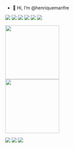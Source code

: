 - 👋 Hi, I’m @henriquemanfre

<img src="https://img.shields.io/badge/HTML5-E34F26?style=for-the-badge&logo=html5&logoColor=white"> <img src="https://img.shields.io/badge/CSS3-1572B6?style=for-the-badge&logo=css3&logoColor=white"> <img src="https://img.shields.io/badge/JavaScript-F7DF1E?style=for-the-badge&logo=javascript&logoColor=black"> <img src="https://img.shields.io/badge/C%23-239120?style=for-the-badge&logo=c-sharp&logoColor=white"> <img src="https://img.shields.io/badge/Java-ED8B00?style=for-the-badge&logo=java&logoColor=white"> <img src="https://img.shields.io/badge/PHP-777BB4?style=for-the-badge&logo=php&logoColor=white">
<!---
https://hendrasob.github.io/badges/
--->



<!---
henriquemanfre/henriquemanfre is a ✨ special ✨ repository because its `README.md` (this file) appears on your GitHub profile.
You can click the Preview link to take a look at your changes.
--->
<div> 
  <div>
  <a href="https://github.com/henriquemanfre">
  <img height="170em" src="https://github-readme-stats.vercel.app/api?username=henriquemanfre&show_icons=true&theme=dracula&include_all_commits=true&count_private=true"/>
  <br/>
  <img height="170em" src="https://github-readme-stats.vercel.app/api/top-langs/?username=henriquemanfre&layout=compact&langs_count=7&theme=dracula"/>
</div>

  <a href="https://instagram.com/henrique_manfre" target="_blank"><img src="https://img.shields.io/badge/-Instagram-%23E4405F?style=for-the-badge&logo=instagram&logoColor=white" target="_blank"></a>
<a href = "mailto:henriquemanfre25@gmail.com"><img src="https://img.shields.io/badge/Gmail-D14836?style=for-the-badge&logo=gmail&logoColor=white" target="_blank"></a>
 <a href="https://www.linkedin.com/in/henrique-manfre-5b7ba2244/" target="_blank"><img src="https://img.shields.io/badge/-LinkedIn-%230077B5?style=for-the-badge&logo=linkedin&logoColor=white" target="_blank"></a> 
 
</div>

</div>
